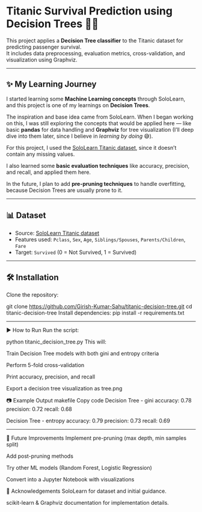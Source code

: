 # Titanic Survival Prediction using Decision Trees 🚢🌳

This project applies a **Decision Tree classifier** to the Titanic dataset for predicting passenger survival.  
It includes data preprocessing, evaluation metrics, cross-validation, and visualization using Graphviz.  

---

## ✨ My Learning Journey
I started learning some **Machine Learning concepts** through SoloLearn, and this project is one of my learnings on **Decision Trees**.  

The inspiration and base idea came from SoloLearn. When I began working on this, I was still exploring the concepts that would be applied here — like basic **pandas** for data handling and **Graphviz** for tree visualization (I’ll deep dive into them later, since I believe in *learning by doing* 😅).  

For this project, I used the [SoloLearn Titanic dataset](https://sololearn.com/uploads/files/titanic.csv), since it doesn’t contain any missing values.  

I also learned some **basic evaluation techniques** like accuracy, precision, and recall, and applied them here.  

In the future, I plan to add **pre-pruning techniques** to handle overfitting, because Decision Trees are usually prone to it.  

---

## 📊 Dataset
- Source: [SoloLearn Titanic dataset](https://sololearn.com/uploads/files/titanic.csv)  
- Features used: `Pclass`, `Sex`, `Age`, `Siblings/Spouses`, `Parents/Children`, `Fare`  
- Target: `Survived` (0 = Not Survived, 1 = Survived)  

---

## 🛠 Installation

Clone the repository:

git clone https://github.com/Girish-Kumar-Sahu/titanic-decision-tree.git
cd titanic-decision-tree
Install dependencies:
pip install -r requirements.txt

---
▶️ How to Run
Run the script:


python titanic_decision_tree.py
This will:

Train Decision Tree models with both gini and entropy criteria

Perform 5-fold cross-validation

Print accuracy, precision, and recall

Export a decision tree visualization as tree.png

📷 Example Output
makefile
Copy code
Decision Tree - gini
accuracy: 0.78
precision: 0.72
recall: 0.68

Decision Tree - entropy
accuracy: 0.79
precision: 0.73
recall: 0.69

---

🔮 Future Improvements
Implement pre-pruning (max depth, min samples split)

Add post-pruning methods

Try other ML models (Random Forest, Logistic Regression)

Convert into a Jupyter Notebook with visualizations

🙏 Acknowledgements
SoloLearn for dataset and initial guidance.

scikit-learn & Graphviz documentation for implementation details.